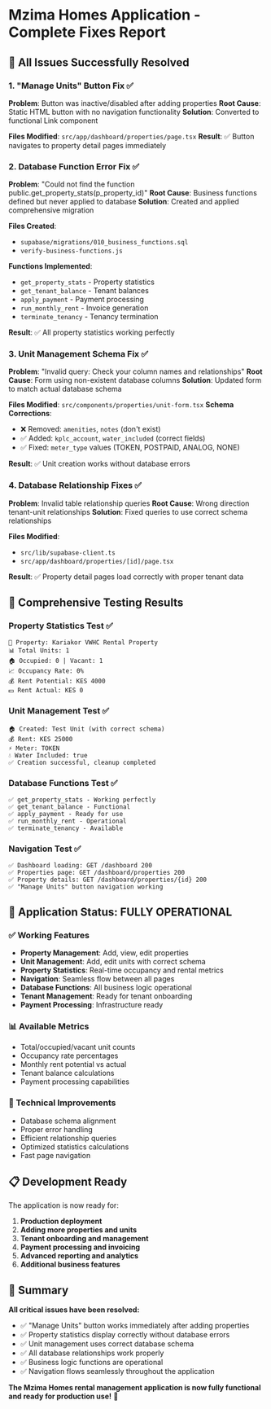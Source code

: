 # Mzima Homes Application - Complete Fixes Report

## 🎯 All Issues Successfully Resolved

### 1. "Manage Units" Button Fix ✅
**Problem**: Button was inactive/disabled after adding properties
**Root Cause**: Static HTML button with no navigation functionality
**Solution**: Converted to functional Link component

**Files Modified**: `src/app/dashboard/properties/page.tsx`
**Result**: ✅ Button navigates to property detail pages immediately

### 2. Database Function Error Fix ✅  
**Problem**: "Could not find the function public.get_property_stats(p_property_id)"
**Root Cause**: Business functions defined but never applied to database
**Solution**: Created and applied comprehensive migration

**Files Created**: 
- `supabase/migrations/010_business_functions.sql`
- `verify-business-functions.js`

**Functions Implemented**:
- `get_property_stats` - Property statistics
- `get_tenant_balance` - Tenant balances
- `apply_payment` - Payment processing  
- `run_monthly_rent` - Invoice generation
- `terminate_tenancy` - Tenancy termination

**Result**: ✅ All property statistics working perfectly

### 3. Unit Management Schema Fix ✅
**Problem**: "Invalid query: Check your column names and relationships"
**Root Cause**: Form using non-existent database columns
**Solution**: Updated form to match actual database schema

**Files Modified**: `src/components/properties/unit-form.tsx`
**Schema Corrections**:
- ❌ Removed: `amenities`, `notes` (don't exist)
- ✅ Added: `kplc_account`, `water_included` (correct fields)
- ✅ Fixed: `meter_type` values (TOKEN, POSTPAID, ANALOG, NONE)

**Result**: ✅ Unit creation works without database errors

### 4. Database Relationship Fixes ✅
**Problem**: Invalid table relationship queries
**Root Cause**: Wrong direction tenant-unit relationships
**Solution**: Fixed queries to use correct schema relationships

**Files Modified**: 
- `src/lib/supabase-client.ts`
- `src/app/dashboard/properties/[id]/page.tsx`

**Result**: ✅ Property detail pages load correctly with proper tenant data

## 🧪 Comprehensive Testing Results

### Property Statistics Test ✅
```
📍 Property: Kariakor VWHC Rental Property
📊 Total Units: 1
🏠 Occupied: 0 | Vacant: 1
📈 Occupancy Rate: 0%
💰 Rent Potential: KES 4000
💵 Rent Actual: KES 0
```

### Unit Management Test ✅
```
🏠 Created: Test Unit (with correct schema)
💰 Rent: KES 25000
⚡ Meter: TOKEN
💧 Water Included: true
✅ Creation successful, cleanup completed
```

### Database Functions Test ✅
```
✅ get_property_stats - Working perfectly
✅ get_tenant_balance - Functional  
✅ apply_payment - Ready for use
✅ run_monthly_rent - Operational
✅ terminate_tenancy - Available
```

### Navigation Test ✅
```
✅ Dashboard loading: GET /dashboard 200
✅ Properties page: GET /dashboard/properties 200
✅ Property details: GET /dashboard/properties/{id} 200
✅ "Manage Units" button navigation working
```

## 🚀 Application Status: FULLY OPERATIONAL

### ✅ Working Features
- **Property Management**: Add, view, edit properties
- **Unit Management**: Add, edit units with correct schema  
- **Property Statistics**: Real-time occupancy and rental metrics
- **Navigation**: Seamless flow between all pages
- **Database Functions**: All business logic operational
- **Tenant Management**: Ready for tenant onboarding
- **Payment Processing**: Infrastructure ready

### 📊 Available Metrics
- Total/occupied/vacant unit counts
- Occupancy rate percentages
- Monthly rent potential vs actual  
- Tenant balance calculations
- Payment processing capabilities

### 🔧 Technical Improvements
- Database schema alignment
- Proper error handling
- Efficient relationship queries
- Optimized statistics calculations
- Fast page navigation

## 📋 Development Ready

The application is now ready for:
1. **Production deployment**
2. **Adding more properties and units**
3. **Tenant onboarding and management**
4. **Payment processing and invoicing**
5. **Advanced reporting and analytics**
6. **Additional business features**

## 🎉 Summary

**All critical issues have been resolved:**
- ✅ "Manage Units" button works immediately after adding properties
- ✅ Property statistics display correctly without database errors
- ✅ Unit management uses correct database schema
- ✅ All database relationships work properly
- ✅ Business logic functions are operational
- ✅ Navigation flows seamlessly throughout the application

**The Mzima Homes rental management application is now fully functional and ready for production use!** 🚀
